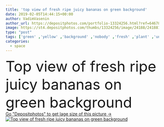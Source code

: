 ```yaml
---
title: 'top view of fresh ripe juicy bananas on green background'
date: 2019-02-05T14:44:15+00:00
author: VadimVasenin
author_url: https://depositphotos.com/portfolio-13324256.html?ref=64678756
image: https://st4.depositphotos.com/thumbs/13324256/image/24188/241881450/api_thumb_450.jpg?forcejpeg=true
type: "post"
tags: ['green' ,'yellow' ,'background' ,'nobody' ,'fresh' ,'plant' ,'uncooked' ,'raw' ,'food' ,'diet' ,'fruit' ,'tasty' ,'delicious' ,'appetizing' ,'sweet' ,'juicy' ,'ripe' ,'nutrition' ,'tropical' ,'vitamin' ,'gourmet' ,'organic' ,'nutrient' ,'nutritious' ,'exotic' ,'antioxidant' ,'bananas' ,'vegan' ,'unprocessed' ,'Healthy Eating' ,'copy space' ,'Studio Shot' ,'top view' ,'vegetarian food' ,'raw food diet' ,'organic food' ,'clean eating' ]
categories: 
  - space
---
```

<div aling="center">
            <font size="60"> Top view of fresh ripe juicy bananas on green background</font>   
</div>
<div>
    <a href='https://st4.depositphotos.com/thumbs/13324256/image/24188/241881450/api_thumb_450.jpg?forcejpeg=true?ref=64678756' target=_blank > Go "Depositphotos" to get lage size of this picture ->
        <img href='https://st4.depositphotos.com/thumbs/13324256/image/24188/241881450/api_thumb_450.jpg?forcejpeg=true?ref=64678756' src='https://st4.depositphotos.com/13324256/24188/i/950/depositphotos_241881450-stock-photo-top-view-fresh-ripe-juicy.jpg?forcejpeg=true' alt='Top view of fresh ripe juicy bananas on green background' >
    </a>
</div>
